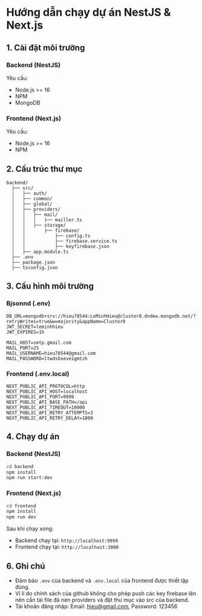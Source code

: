 # Hướng dẫn chạy dự án NestJS & Next.js

## 1. Cài đặt môi trường
### Backend (NestJS)
Yêu cầu:
- Node.js >= 16
- NPM 
- MongoDB

### Frontend (Next.js)
Yêu cầu:
- Node.js >= 16
- NPM 

## 2. Cấu trúc thư mục
```
backend/
  ├── src/
  │   ├── auth/
  │   ├── common/
  │   ├── global/
  │   ├── providers/
  │   │   ├── mail/
  │   │   │   ├── mailler.ts
  │   │   ├── storage/
  │   │       ├── firebase/
  │   │           ├── config.ts
  │   │           ├── firebase.service.ts
  │   │           ├── keyfirebase.json
  │   ├── app.module.ts
  ├── .env
  ├── package.json
  ├── tsconfig.json
```

## 3. Cấu hình môi trường
### Bjsonnd (.env)
```env
DB_URL=mongodb+srv://hieu78544:LeMinhHieu@cluster0.dndew.mongodb.net/?retryWrites=true&w=majority&appName=Cluster0
JWT_SECRET=leminhhieu
JWT_EXPIRES=1h

MAIL_HOST=smtp.gmail.com
MAIL_PORT=25
MAIL_USERNAME=hieu78544@gmail.com
MAIL_PASSWORD=ltwdsbxeveigmtzh

```

### Frontend (.env.local)
```env
NEXT_PUBLIC_API_PROTOCOL=http
NEXT_PUBLIC_API_HOST=localhost
NEXT_PUBLIC_API_PORT=9999
NEXT_PUBLIC_API_BASE_PATH=/api
NEXT_PUBLIC_API_TIMEOUT=10000
NEXT_PUBLIC_API_RETRY_ATTEMPTS=3
NEXT_PUBLIC_API_RETRY_DELAY=1000
```

## 4. Chạy dự án
### Backend (NestJS)
```sh
cd backend
npm install
npm run start:dev
```

### Frontend (Next.js)
```sh
cd frontend
npm install
npm run dev
```

Sau khi chạy xong:
- Backend chạy tại: `http://localhost:9999`
- Frontend chạy tại: `http://localhost:3000`


## 6. Ghi chú
- Đảm bảo `.env` của backend và `.env.local` của frontend được thiết lập đúng.
- Vì lí do chính sách của github không cho phép push các key firebase lên nên cần tải file đã nén providers và đặt thư mục vào src của backend.
- Tài khoản đăng nhập: Email: hieu@gmail.com, Password: 123456



